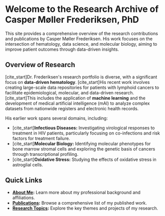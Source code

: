 # Welcome to the Research Archive of Casper Møller Frederiksen, PhD

This site provides a comprehensive overview of the research contributions and publications by Casper Møller Frederiksen. His work focuses on the intersection of hematology, data science, and molecular biology, aiming to improve patient outcomes through data-driven insights.

## Overview of Research

[cite_start]Dr. Frederiksen's research portfolio is diverse, with a significant focus on **data-driven hematology**. [cite_start]His recent work involves creating large-scale data repositories for patients with lymphoid cancers to facilitate epidemiological, molecular, and data-driven research. [cite_start]This includes the application of **machine learning** and the development of medical artificial intelligence (mAI) to analyze complex datasets from nationwide registers and electronic health records.

His earlier work spans several domains, including:
* [cite_start]**Infectious Diseases:** Investigating virological responses to treatment in HIV patients, particularly focusing on co-infections and risk factors for treatment failure.
* [cite_start]**Molecular Biology:** Identifying molecular phenotypes for bone marrow stromal cells and exploring the genetic basis of cancers through transcriptional profiling.
* [cite_start]**Oxidative Stress:** Studying the effects of oxidative stress in astroglial cells.

## Quick Links

* **[About Me](about.md):** Learn more about my professional background and affiliations.
* **[Publications](publications/by_year.md):** Browse a comprehensive list of my published work.
* **[Research Topics](research/topics.md):** Explore the key themes and projects of my research.